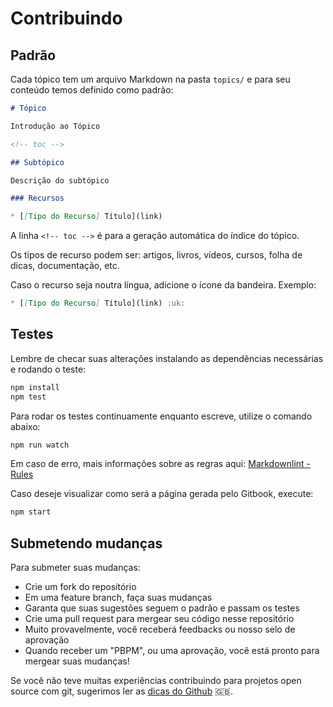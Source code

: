 # Contribuindo

## Padrão

Cada tópico tem um arquivo Markdown na pasta `topics/` e para seu conteúdo
temos definido como padrão:

```md
# Tópico

Introdução ao Tópico

<!-- toc -->

## Subtópico

Descrição do subtópico

### Recursos

* [[Tipo do Recurso] Título](link)

```

A linha `<!-- toc -->` é para a geração automática do índice do tópico.

Os tipos de recurso podem ser: artigos, livros, vídeos, cursos, folha de dicas,
documentação, etc.

Caso o recurso seja noutra língua, adicione o ícone da bandeira. Exemplo:

```md
* [[Tipo do Recurso] Título](link) :uk:
```

## Testes

Lembre de checar suas alterações instalando as dependências necessárias e
rodando o teste:

```sh
npm install
npm test
```

Para rodar os testes continuamente enquanto escreve, utilize o comando abaixo:

```sh
npm run watch
```

Em caso de erro, mais informações sobre as regras aqui:
[Markdownlint - Rules](https://github.com/mivok/markdownlint/blob/master/docs/RULES.md)

Caso deseje visualizar como será a página gerada pelo Gitbook, execute:

```sh
npm start
```

## Submetendo mudanças

Para submeter suas mudanças:

* Crie um fork do repositório
* Em uma feature branch, faça suas mudanças
* Garanta que suas sugestões seguem o padrão e passam os testes
* Crie uma pull request para mergear seu código nesse repositório
* Muito provavelmente, você receberá feedbacks ou nosso selo de aprovação
* Quando receber um "PBPM", ou uma aprovação, você está pronto para mergear suas
  mudanças!

Se você não teve muitas experiências contribuindo para projetos open source com
git, sugerimos ler as [dicas do Github](https://guides.github.com/activities/contributing-to-open-source/#contributing)
:uk:.

